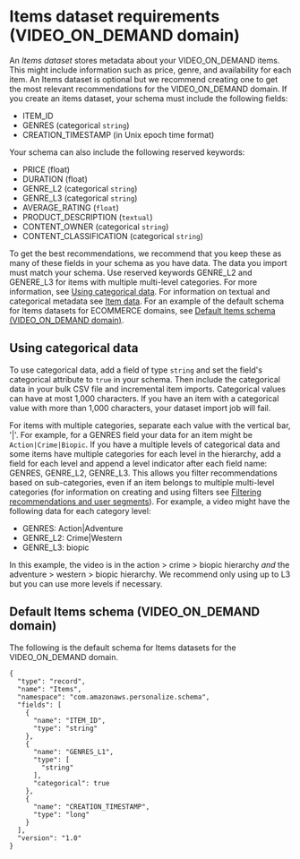 # Items dataset requirements \(VIDEO\_ON\_DEMAND domain\)<a name="VIDEO-ON-DEMAND-items-dataset"></a>

 An *Items dataset* stores metadata about your VIDEO\_ON\_DEMAND items\. This might include information such as price, genre, and availability for each item\. An Items dataset is optional but we recommend creating one to get the most relevant recommendations for the VIDEO\_ON\_DEMAND domain\. If you create an items dataset, your schema must include the following fields:
+ ITEM\_ID
+ GENRES \(categorical `string`\)
+ CREATION\_TIMESTAMP \(in Unix epoch time format\)

 Your schema can also include the following reserved keywords:
+ PRICE \(float\)
+ DURATION \(float\)
+ GENRE\_L2 \(categorical `string`\)
+ GENRE\_L3 \(categorical `string`\)
+ AVERAGE\_RATING \(`float`\)
+ PRODUCT\_DESCRIPTION \(`textual`\)
+ CONTENT\_OWNER \(categorical `string`\)
+ CONTENT\_CLASSIFICATION \(categorical `string`\)

 To get the best recommendations, we recommend that you keep these as many of these fields in your schema as you have data\. The data you import must match your schema\. Use reserved keywords GENRE\_L2 and GENERE\_L3 for items with multiple multi\-level categories\. For more information, see [Using categorical data](#VIDEO-ON-DEMAND-items-categorical-data)\. For information on textual and categorical metadata see [Item data](items-datasets.md)\. For an example of the default schema for Items datasets for ECOMMERCE domains, see [Default Items schema \(VIDEO\_ON\_DEMAND domain\)](#VIDEO-ON-DEMAND-items-dataset-schema)\. 

## Using categorical data<a name="VIDEO-ON-DEMAND-items-categorical-data"></a>

 To use categorical data, add a field of type `string` and set the field's categorical attribute to `true` in your schema\. Then include the categorical data in your bulk CSV file and incremental item imports\. Categorical values can have at most 1,000 characters\. If you have an item with a categorical value with more than 1,000 characters, your dataset import job will fail\.

 For items with multiple categories, separate each value with the vertical bar, '\|'\. For example, for a GENRES field your data for an item might be `Action|Crime|Biopic`\. If you have a multiple levels of categorical data and some items have multiple categories for each level in the hierarchy, add a field for each level and append a level indicator after each field name: GENRES, GENRE\_L2, GENRE\_L3\. This allows you filter recommendations based on sub\-categories, even if an item belongs to multiple multi\-level categories \(for information on creating and using filters see [Filtering recommendations and user segments](filter.md)\)\. For example, a video might have the following data for each category level: 
+ GENRES: Action\|Adventure
+ GENRE\_L2: Crime\|Western
+ GENRE\_L3: biopic

In this example, the video is in the action > crime > biopic hierarchy *and* the adventure > western > biopic hierarchy\. We recommend only using up to L3 but you can use more levels if necessary\.

## Default Items schema \(VIDEO\_ON\_DEMAND domain\)<a name="VIDEO-ON-DEMAND-items-dataset-schema"></a>

 The following is the default schema for Items datasets for the VIDEO\_ON\_DEMAND domain\. 

```
{
  "type": "record",
  "name": "Items",
  "namespace": "com.amazonaws.personalize.schema",
  "fields": [
    {
      "name": "ITEM_ID",
      "type": "string"
    },
    {
      "name": "GENRES_L1",
      "type": [
        "string"
      ],
      "categorical": true
    },
    {
      "name": "CREATION_TIMESTAMP",
      "type": "long"
    }
  ],
  "version": "1.0"
}
```